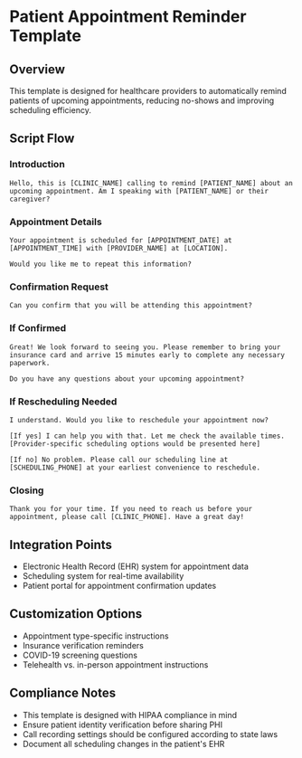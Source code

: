# Patient Appointment Reminder Template

## Overview
This template is designed for healthcare providers to automatically remind patients of upcoming appointments, reducing no-shows and improving scheduling efficiency.

## Script Flow

### Introduction
```
Hello, this is [CLINIC_NAME] calling to remind [PATIENT_NAME] about an upcoming appointment. Am I speaking with [PATIENT_NAME] or their caregiver?
```

### Appointment Details
```
Your appointment is scheduled for [APPOINTMENT_DATE] at [APPOINTMENT_TIME] with [PROVIDER_NAME] at [LOCATION]. 

Would you like me to repeat this information?
```

### Confirmation Request
```
Can you confirm that you will be attending this appointment?
```

### If Confirmed
```
Great! We look forward to seeing you. Please remember to bring your insurance card and arrive 15 minutes early to complete any necessary paperwork.

Do you have any questions about your upcoming appointment?
```

### If Rescheduling Needed
```
I understand. Would you like to reschedule your appointment now?

[If yes] I can help you with that. Let me check the available times.
[Provider-specific scheduling options would be presented here]

[If no] No problem. Please call our scheduling line at [SCHEDULING_PHONE] at your earliest convenience to reschedule.
```

### Closing
```
Thank you for your time. If you need to reach us before your appointment, please call [CLINIC_PHONE]. Have a great day!
```

## Integration Points
- Electronic Health Record (EHR) system for appointment data
- Scheduling system for real-time availability
- Patient portal for appointment confirmation updates

## Customization Options
- Appointment type-specific instructions
- Insurance verification reminders
- COVID-19 screening questions
- Telehealth vs. in-person appointment instructions

## Compliance Notes
- This template is designed with HIPAA compliance in mind
- Ensure patient identity verification before sharing PHI
- Call recording settings should be configured according to state laws
- Document all scheduling changes in the patient's EHR

